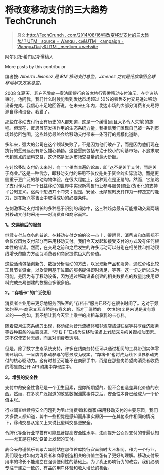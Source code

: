 # 将改变移动支付的三大趋势 TechCrunch

> 原文:[http://TechCrunch . com/2014/08/16/将改变移动支付的三大趋势/？UTM _ source = Wanqu . co&UTM _ campaign = Wanqu+Daily&UTM _ medium = website](http://techcrunch.com/2014/08/16/three-trends-that-will-make-a-difference-in-mobile-payment/?utm_source=wanqu.co&utm_campaign=Wanqu+Daily&utm_medium=website)

阿尔贝托·希门尼斯撰稿人

More posts by this contributor

编者按: *Alberto Jimenez 是 IBM 移动支付总监。Jimenez 之前是花旗集团全球移动解决方案总监。*

2008 年夏天，我在巴黎向一家法国银行的首席执行官做移动支付演示。在会议结束时，他问我，我们什么时候能看到发达市场超过 50%的零售支付交易通过移动设备完成。我信心十足地回答说，在未来五年内，发达市场的大部分消费者交易将源自移动设备。我错了。

那些在移动支付行业有历史的人都知道，这是一个缓慢(而且大多令人失望)的旅程。但现在，反思当前发挥作用的生态系统力量，我相信我们发现自己被一系列市场趋势所包围，这些趋势最终会给移动支付带来一条可行的规模化道路。

多年来，强大的公司在这个领域失败了。不是因为他们破产了，而是因为他们现在执行的愿景远没有那么雄心勃勃。这些愿景包括专注于较小的利基市场，不追求取代销售点的塑料交易，这仍然是发达市场交易量的最大份额。

在讨论移动支付的未来时，有一个相当普遍的论点，即“这不是关于支付，而是关于商业。”这是一种信念，即移动支付的采用不仅仅是关于资金的实际流动，而是更侧重于更广泛的移动购物体验。在很大程度上，这种观点是正确的。然而，它忽略了支付作为在一个日益移动的世界中实现新零售行业参与服务(商业)货币化的支持平台的意义。这两个想法并不冲突；但是，安全、无摩擦的支付作为一种独立的能力，是在新兴零售业中取得成功的必要条件。

在刺激移动支付增长的多种易于识别的趋势中，这三种趋势最有可能推动交易两端对移动支付的采用——对消费者和商家而言。

**1。交易前后的服务**

继续支付与商务的辩论，在移动支付之旅的这一点上，很明显，消费者和商家都不会仅仅因为支付部分而采用移动支付。我们今天发起和接受支付的方式没有任何根本性的错误。然而，在交易之前和之后发生的许多活动可以分别在相关性和推动顶线增长的能力方面为消费者和商家提供巨大的价值。

这些活动包括创新的、数据分析驱动的方法，以发现新产品和服务，通过价格比较工具节省资金，以及使用基于位置的服务提供即时满足，等等。这一切之所以成为可能，是因为有了移动设备，因为通过移动设备创建的相关数据点的数量比使用塑料完成交易创建的数据点多很多倍。

**2。“存档卡”的广泛使用**

消费者企业用来更好地服务回头客的“存档卡”服务已经存在很长时间了。这对于频繁的客户-商家交互当然是有意义的，而对于偶然的(一次性的)交易来说是没有意义的——例如，我不想让我今天早上乘坐的出租车将我的卡存档。

随着应用生态系统的出现，移动成为音乐流媒体和非酒店旅游住宿等共享经济服务等各种服务的主要渠道，“存档卡”已成为在移动设备上发起交易的关键推动因素。这不仅使支付无缝，而且对消费者透明。

但是，除了数字生态系统支持，许多在线商务特征可以通过相同的工具带到实体零售环境中。一旦店内移动参与的愿景成为现实，“存档卡”也将成为线下世界移动支付的核心驱动力。这有时甚至可能不在商家手中，而是在那些向希望向消费者收费的零售商公开 API 的集中存储库中。

**3。增强的安全性**

支付中的安全性曾经是一个卫生因素，是你所期望的，但不会创造差异化价值的东西。然而，在多次广泛报道的敏感数据泄露事件之后，安全性本身已经成为一个价值主张。

行业调查继续将安全问题列为阻止消费者(和商家)采用移动支付的主要原因。我们大多数人都知道，其中一些担忧是感知而非事实原因——在其他条件相同的情况下，移动交易从定义上来说比塑料交易更安全。

令牌化等全行业举措有可能显著提高安全性水平，进而提升公众对支付的普遍认知——尤其是在移动设备上发起的支付。

我今天的谨慎乐观与六年前站在那位首席执行官面前时大不相同。作为一个行业，我们现在对如何为消费者和商家创造相关的价值主张有了更好的理解。移动支付采用率的增长不能建立在强调便利性的基础上。为了真正影响行为的改变，我们必须专注于建立一致的、有益的用户体验和收入增长的机会。
